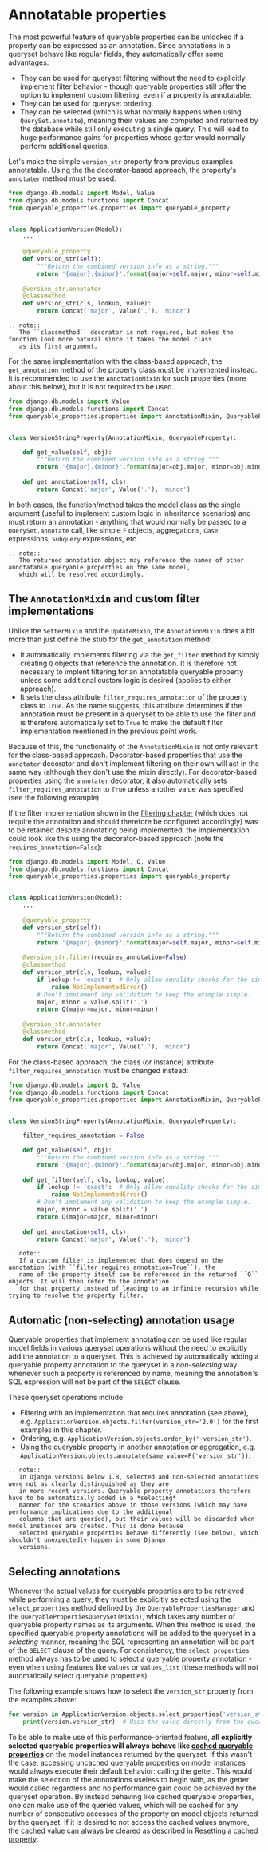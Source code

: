 # Annotatable properties

The most powerful feature of queryable properties can be unlocked if a property can be expressed as an annotation.
Since annotations in a queryset behave like regular fields, they automatically offer some advantages:
- They can be used for queryset filtering without the need to explicitly implement filter behavior - though queryable
  properties still offer the option to implement custom filtering, even if a property is annotatable.
- They can be used for queryset ordering.
- They can be selected (which is what normally happens when using `QuerySet.annotate`), meaning their values are
  computed and returned by the database while still only executing a single query.
  This will lead to huge performance gains for properties whose getter would normally perform additional queries.

Let's make the simple `version_str` property from previous examples annotatable. Using the the decorator-based approach,
the property's `annotater` method must be used.
```python
from django.db.models import Model, Value
from django.db.models.functions import Concat
from queryable_properties.properties import queryable_property


class ApplicationVersion(Model):
    ...
    
    @queryable_property
    def version_str(self):
        """Return the combined version info as a string."""
        return '{major}.{minor}'.format(major=self.major, minor=self.minor)
    
    @version_str.annotater
    @classmethod
    def version_str(cls, lookup, value):
        return Concat('major', Value('.'), 'minor')
```

```eval_rst
.. note::
   The ``classmethod`` decorator is not required, but makes the function look more natural since it takes the model class
   as its first argument.
```

For the same implementation with the class-based approach, the `get_annotation` method of the property class must be
implemented instead.
It is recommended to use the `AnnotationMixin` for such properties (more about this below), but it is not required to
be used.

```python
from django.db.models import Value
from django.db.models.functions import Concat
from queryable_properties.properties import AnnotationMixin, QueryableProperty


class VersionStringProperty(AnnotationMixin, QueryableProperty):

    def get_value(self, obj):
        """Return the combined version info as a string."""
        return '{major}.{minor}'.format(major=obj.major, minor=obj.minor)
    
    def get_annotation(self, cls):
        return Concat('major', Value('.'), 'minor')
```

In both cases, the function/method takes the model class as the single argument (useful to implement custom logic in
inheritance scenarios) and must return an annotation - anything that would normally be passed to a `QuerySet.annotate`
call, like simple `F` objects, aggregations, `Case` expressions, `Subquery` expressions, etc.

```eval_rst
.. note::
   The returned annotation object may reference the names of other annotatable queryable properties on the same model,
   which will be resolved accordingly.
```

## The `AnnotationMixin` and custom filter implementations

Unlike the `SetterMixin` and the `UpdateMixin`, the `AnnotationMixin` does a bit more than just define the stub for the
`get_annotation` method:
- It automatically implements filtering via the `get_filter` method by simply creating `Q` objects that reference the
  annotation.
  It is therefore not necessary to implent filtering for an annotatable queryable property unless some additional
  custom logic is desired (applies to either approach).
- It sets the class attribute `filter_requires_annotation` of the property class to `True`.
  As the name suggests, this attribute determines if the annotation must be present in a queryset to be able to use the
  filter and is therefore automatically set to `True` to make the default filter implementation mentioned in the
  previous point work.

Because of this, the functionality of the `AnnotationMixin` is not only relevant for the class-based approach.
Decorator-based properties that use the `annotater` decorator and don't implement filtering on their own will act in
the same way (although they don't use the mixin directly).
For decorator-based properties using the `annotater` decorator, it also automatically sets `filter_requires_annotation`
to `True` unless another value was specified (see the following example).

If the filter implementation shown in the [filtering chapter](filters.md) (which does not require the annotation and should
therefore be configured accordingly) was to be retained despite annotating being implemented, the implementation could
look like this using the decorator-based approach (note the `requires_annotation=False`):
```python
from django.db.models import Model, Q, Value
from django.db.models.functions import Concat
from queryable_properties.properties import queryable_property


class ApplicationVersion(Model):
    ...
    
    @queryable_property
    def version_str(self):
        """Return the combined version info as a string."""
        return '{major}.{minor}'.format(major=self.major, minor=self.minor)
    
    @version_str.filter(requires_annotation=False)
    @classmethod
    def version_str(cls, lookup, value):
        if lookup != 'exact':  # Only allow equality checks for the simplicity of the example
            raise NotImplementedError()
        # Don't implement any validation to keep the example simple.
        major, minor = value.split('.')
        return Q(major=major, minor=minor)
    
    @version_str.annotater
    @classmethod
    def version_str(cls, lookup, value):
        return Concat('major', Value('.'), 'minor')
```

For the class-based approach, the class (or instance) attribute `filter_requires_annotation` must be changed instead:
```python
from django.db.models import Q, Value
from django.db.models.functions import Concat
from queryable_properties.properties import AnnotationMixin, QueryableProperty


class VersionStringProperty(AnnotationMixin, QueryableProperty):

    filter_requires_annotation = False

    def get_value(self, obj):
        """Return the combined version info as a string."""
        return '{major}.{minor}'.format(major=obj.major, minor=obj.minor)
    
    def get_filter(self, cls, lookup, value):
        if lookup != 'exact':  # Only allow equality checks for the simplicity of the example
            raise NotImplementedError()
        # Don't implement any validation to keep the example simple.
        major, minor = value.split('.')
        return Q(major=major, minor=minor)
    
    def get_annotation(self, cls):
        return Concat('major', Value('.'), 'minor')
```

```eval_rst
.. note::
   If a custom filter is implemented that does depend on the annotation (with ``filter_requires_annotation=True``), the
   name of the property itself can be referenced in the returned ``Q`` objects. It will then refer to the annotation
   for that property instead of leading to an infinite recursion while trying to resolve the property filter.
```

## Automatic (non-selecting) annotation usage

Queryable properties that implement annotating can be used like regular model fields in various queryset operations
without the need to explicitly add the annotation to a queryset.
This is achieved by automatically adding a queryable property annotation to the queryset in a *non-selecting* way
whenever such a property is referenced by name, meaning the annotation's SQL expression will not be part of the
`SELECT` clause.

These queryset operations include:
* Filtering with an implementation that requires annotation (see above), e.g. 
  `ApplicationVersion.objects.filter(version_str='2.0')` for the first examples in this chapter.
* Ordering, e.g. `ApplicationVersion.objects.order_by('-version_str')`.
* Using the queryable property in another annotation or aggregation, e.g.
  `ApplicationVersion.objects.annotate(same_value=F('version_str'))`.

```eval_rst
.. note::
   In Django versions below 1.8, selected and non-selected annotations were not as clearly distinguished as they are
   in more recent versions. Queryable property annotations therefore have to be automatically added in a *selecting*
   manner for the scenarios above in those versions (which may have performance implications due to the additional
   columns that are queried), but their values will be discarded when model instances are created. This is done because
   selected queryable properties behave differently (see below), which shouldn't unexpectedly happen in some Django
   versions.
```

## Selecting annotations

Whenever the actual values for queryable properties are to be retrieved while performing a query, they must be
explicitly selected using the `select_properties` method defined by the `QueryablePropertiesManager` and the
`QueryablePropertiesQuerySet(Mixin)`, which takes any number of queryable property names as its arguments.
When this method is used, the specified queryable property annotations will be added to the queryset in a *selecting*
manner, meaning the SQL representing an annotation will be part of the `SELECT` clause of the query.
For consistency, the `select_properties` method always has to be used to select a queryable property annotation -
even when using features like `values` or `values_list` (these methods will not automatically select queryable
properties).

The following example shows how to select the `version_str` property from the examples above:

```python
for version in ApplicationVersion.objects.select_properties('version_str'):
    print(version.version_str)  # Uses the value directly from the query and does not call the getter
```

To be able to make use of this performance-oriented feature, **all explicitly selected queryable properties will always
behave like [cached queryable properties](standard_features.md)** on the model instances returned by the queryset.
If this wasn't the case, accessing uncached queryable properties on model instances would always execute their default
behavior: calling the getter.
This would make the selection of the annotations useless to begin with, as the getter would called regardless and no
performance gain could be achieved by the queryset operation.
By instead behaving like cached queryable properties, one can make use of the queried values, which will be cached for
any number of consecutive accesses of the property on model objects returned by the queryset.
If it is desired to not access the cached values anymore, the cached value can always be cleared as described in
[Resetting a cached property](standard_features.md).
